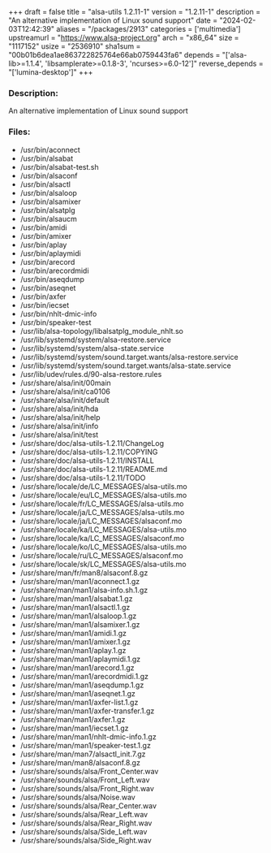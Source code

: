 +++
draft = false
title = "alsa-utils 1.2.11-1"
version = "1.2.11-1"
description = "An alternative implementation of Linux sound support"
date = "2024-02-03T12:42:39"
aliases = "/packages/2913"
categories = ['multimedia']
upstreamurl = "https://www.alsa-project.org"
arch = "x86_64"
size = "1117152"
usize = "2536910"
sha1sum = "00b01b6dea1ae863722825764e66ab0759443fa6"
depends = "['alsa-lib>=1.1.4', 'libsamplerate>=0.1.8-3', 'ncurses>=6.0-12']"
reverse_depends = "['lumina-desktop']"
+++
### Description: 
An alternative implementation of Linux sound support

### Files: 
* /usr/bin/aconnect
* /usr/bin/alsabat
* /usr/bin/alsabat-test.sh
* /usr/bin/alsaconf
* /usr/bin/alsactl
* /usr/bin/alsaloop
* /usr/bin/alsamixer
* /usr/bin/alsatplg
* /usr/bin/alsaucm
* /usr/bin/amidi
* /usr/bin/amixer
* /usr/bin/aplay
* /usr/bin/aplaymidi
* /usr/bin/arecord
* /usr/bin/arecordmidi
* /usr/bin/aseqdump
* /usr/bin/aseqnet
* /usr/bin/axfer
* /usr/bin/iecset
* /usr/bin/nhlt-dmic-info
* /usr/bin/speaker-test
* /usr/lib/alsa-topology/libalsatplg_module_nhlt.so
* /usr/lib/systemd/system/alsa-restore.service
* /usr/lib/systemd/system/alsa-state.service
* /usr/lib/systemd/system/sound.target.wants/alsa-restore.service
* /usr/lib/systemd/system/sound.target.wants/alsa-state.service
* /usr/lib/udev/rules.d/90-alsa-restore.rules
* /usr/share/alsa/init/00main
* /usr/share/alsa/init/ca0106
* /usr/share/alsa/init/default
* /usr/share/alsa/init/hda
* /usr/share/alsa/init/help
* /usr/share/alsa/init/info
* /usr/share/alsa/init/test
* /usr/share/doc/alsa-utils-1.2.11/ChangeLog
* /usr/share/doc/alsa-utils-1.2.11/COPYING
* /usr/share/doc/alsa-utils-1.2.11/INSTALL
* /usr/share/doc/alsa-utils-1.2.11/README.md
* /usr/share/doc/alsa-utils-1.2.11/TODO
* /usr/share/locale/de/LC_MESSAGES/alsa-utils.mo
* /usr/share/locale/eu/LC_MESSAGES/alsa-utils.mo
* /usr/share/locale/fr/LC_MESSAGES/alsa-utils.mo
* /usr/share/locale/ja/LC_MESSAGES/alsa-utils.mo
* /usr/share/locale/ja/LC_MESSAGES/alsaconf.mo
* /usr/share/locale/ka/LC_MESSAGES/alsa-utils.mo
* /usr/share/locale/ka/LC_MESSAGES/alsaconf.mo
* /usr/share/locale/ko/LC_MESSAGES/alsa-utils.mo
* /usr/share/locale/ru/LC_MESSAGES/alsaconf.mo
* /usr/share/locale/sk/LC_MESSAGES/alsa-utils.mo
* /usr/share/man/fr/man8/alsaconf.8.gz
* /usr/share/man/man1/aconnect.1.gz
* /usr/share/man/man1/alsa-info.sh.1.gz
* /usr/share/man/man1/alsabat.1.gz
* /usr/share/man/man1/alsactl.1.gz
* /usr/share/man/man1/alsaloop.1.gz
* /usr/share/man/man1/alsamixer.1.gz
* /usr/share/man/man1/amidi.1.gz
* /usr/share/man/man1/amixer.1.gz
* /usr/share/man/man1/aplay.1.gz
* /usr/share/man/man1/aplaymidi.1.gz
* /usr/share/man/man1/arecord.1.gz
* /usr/share/man/man1/arecordmidi.1.gz
* /usr/share/man/man1/aseqdump.1.gz
* /usr/share/man/man1/aseqnet.1.gz
* /usr/share/man/man1/axfer-list.1.gz
* /usr/share/man/man1/axfer-transfer.1.gz
* /usr/share/man/man1/axfer.1.gz
* /usr/share/man/man1/iecset.1.gz
* /usr/share/man/man1/nhlt-dmic-info.1.gz
* /usr/share/man/man1/speaker-test.1.gz
* /usr/share/man/man7/alsactl_init.7.gz
* /usr/share/man/man8/alsaconf.8.gz
* /usr/share/sounds/alsa/Front_Center.wav
* /usr/share/sounds/alsa/Front_Left.wav
* /usr/share/sounds/alsa/Front_Right.wav
* /usr/share/sounds/alsa/Noise.wav
* /usr/share/sounds/alsa/Rear_Center.wav
* /usr/share/sounds/alsa/Rear_Left.wav
* /usr/share/sounds/alsa/Rear_Right.wav
* /usr/share/sounds/alsa/Side_Left.wav
* /usr/share/sounds/alsa/Side_Right.wav
